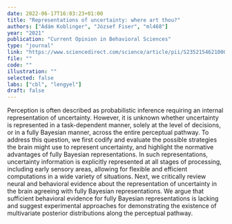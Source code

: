 ```yaml
---
date: 2022-06-17T16:03:23+01:00
title: "Representations of uncertainty: where art thou?"
authors: ["Ádám Koblinger", "József Fiser", "ml468"]
year: "2021"
publication: "Current Opinion in Behavioral Sciences"
type: "journal"
link: "https://www.sciencedirect.com/science/article/pii/S2352154621000577"
file: ""
code: ""
illustration: ""
selected: false
labs: ["cbl", "lengyel"]
draft: false
---
```


<!-- Abstract here please (you can use Markdown) -->

Perception is often described as probabilistic inference requiring an internal
representation of uncertainty. However, it is unknown whether uncertainty is
represented in a task-dependent manner, solely at the level of decisions, or in
a fully Bayesian manner, across the entire perceptual pathway. To address this
question, we first codify and evaluate the possible strategies the brain might
use to represent uncertainty, and highlight the normative advantages of fully
Bayesian representations. In such representations, uncertainty information is
explicitly represented at all stages of processing, including early sensory
areas, allowing for flexible and efficient computations in a wide variety of
situations. Next, we critically review neural and behavioral evidence about the
representation of uncertainty in the brain agreeing with fully Bayesian
representations. We argue that sufficient behavioral evidence for fully
Bayesian representations is lacking and suggest experimental approaches for
demonstrating the existence of multivariate posterior distributions along the
perceptual pathway.

